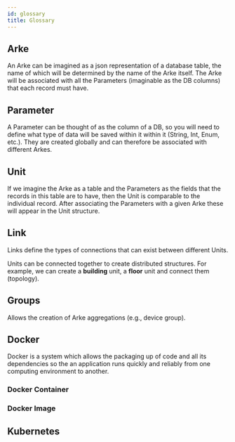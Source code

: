 ```yaml
---
id: glossary
title: Glossary
---
```


## Arke

An Arke can be imagined as a json representation of a database table, the name of which will be
determined by the name of the Arke itself. The Arke will be associated with all the Parameters
(imaginable as the DB columns) that each record must have.

## Parameter
A Parameter can be thought of as the column of a DB, so you will need to define what type of data will be saved within it
within it (String, Int, Enum, etc.). They are created globally and can therefore be associated with different Arkes.

## Unit
If we imagine the Arke as a table and the Parameters as the fields that the records in this table are to have, then
the Unit is comparable to the individual record.
After associating the Parameters with a given Arke these will appear in the Unit structure.

## Link
Links define the types of connections that can exist between different Units.

Units can be connected together to create distributed structures.
For example, we can create a **building** unit, a **floor** unit and connect them (topology).

## Groups
Allows the creation of Arke aggregations (e.g., device group).

## Docker
Docker is a system which allows the packaging up of code and all its dependencies so the an application runs quickly 
and reliably from one computing environment to another.

### Docker Container

### Docker Image

## Kubernetes

